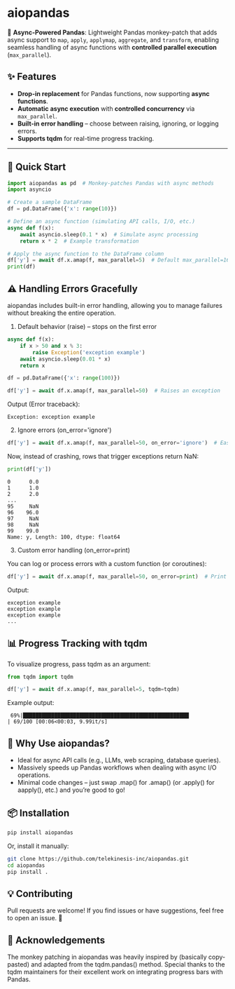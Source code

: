 # aiopandas  
🚀 **Async-Powered Pandas**: Lightweight Pandas monkey-patch that adds async support to `map`, `apply`, `applymap`, `aggregate`, and `transform`, enabling seamless handling of async functions with **controlled parallel execution** (`max_parallel`).

## ✨ Features
- **Drop-in replacement** for Pandas functions, now supporting **async functions**.
- **Automatic async execution** with **controlled concurrency** via `max_parallel`.
- **Built-in error handling** – choose between raising, ignoring, or logging errors. 
- **Supports tqdm** for real-time progress tracking.

---

## 🚀 Quick Start  

```python
import aiopandas as pd  # Monkey-patches Pandas with async methods
import asyncio

# Create a sample DataFrame
df = pd.DataFrame({'x': range(10)})

# Define an async function (simulating API calls, I/O, etc.)
async def f(x):
    await asyncio.sleep(0.1 * x)  # Simulate async processing
    return x * 2  # Example transformation

# Apply the async function to the DataFrame column
df['y'] = await df.x.amap(f, max_parallel=5)  # Default max_parallel=16
print(df)
```

## ⚠️ Handling Errors Gracefully

aiopandas includes built-in error handling, allowing you to manage failures without breaking the entire operation.

1. Default behavior (raise) – stops on the first error

```python
async def f(x):
    if x > 50 and x % 3:
        raise Exception('exception example')
    await asyncio.sleep(0.01 * x)
    return x

df = pd.DataFrame({'x': range(100)})

df['y'] = await df.x.amap(f, max_parallel=50)  # Raises an exception
```
Output (Error traceback):
```
Exception: exception example
```

2. Ignore errors (on_error='ignore')
```python
df['y'] = await df.x.amap(f, max_parallel=50, on_error='ignore')  # Easy to ignore exceptions
```

Now, instead of crashing, rows that trigger exceptions return NaN:

```python
print(df['y'])
```
```
0      0.0
1      1.0
2      2.0
...
95     NaN
96    96.0
97     NaN
98     NaN
99    99.0
Name: y, Length: 100, dtype: float64
```
3. Custom error handling (on_error=print)

You can log or process errors with a custom function (or coroutines):
```python
df['y'] = await df.x.amap(f, max_parallel=50, on_error=print)  # Print errors instead of failing
```

Output:
```
exception example
exception example
exception example
...
```

## 📊 Progress Tracking with tqdm

To visualize progress, pass tqdm as an argument:

```python
from tqdm import tqdm

df['y'] = await df.x.amap(f, max_parallel=5, tqdm=tqdm)
```
Example output:
```
 69%|█████████████████████████████████████████████████████                | 69/100 [00:06<00:03, 9.99it/s]
```

## 🎯 Why Use aiopandas?

* Ideal for async API calls (e.g., LLMs, web scraping, database queries).
* Massively speeds up Pandas workflows when dealing with async I/O operations.
* Minimal code changes – just swap .map() for .amap() (or .apply() for aapply(), etc.) and you’re good to go!

## 📦 Installation

```sh
pip install aiopandas
```

Or, install it manually:
```sh
git clone https://github.com/telekinesis-inc/aiopandas.git
cd aiopandas
pip install .
```

## 💡 Contributing

Pull requests are welcome! If you find issues or have suggestions, feel free to open an issue. 🚀

## 🙌 Acknowledgements

The monkey patching in aiopandas was heavily inspired by (basically copy-pasted) and adapted from the tqdm.pandas() method. Special thanks to the tqdm maintainers for their excellent work on integrating progress bars with Pandas.

